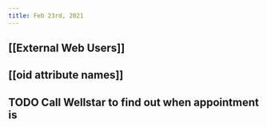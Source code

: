 ```yaml
---
title: Feb 23rd, 2021
---
```


## [[External Web Users]]
## [[oid attribute names]]
## TODO Call Wellstar to find out when appointment is
